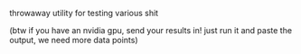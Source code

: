 ﻿throwaway utility for testing various shit

(btw if you have an nvidia gpu, send your results in! just run it and paste the output, we need more data points)